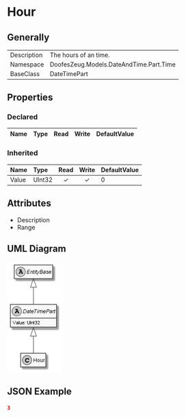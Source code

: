 ﻿# Hour

## Generally

|||
|:-|:-|
|Description|The hours of an time.|
|Namespace|DoofesZeug.Models.DateAndTime.Part.Time|
|BaseClass|DateTimePart|

## Properties

### Declared

|Name|Type|Read|Write|DefaultValue|
|:---|:---|:--:|:---:|:-----------|

### Inherited

|Name|Type|Read|Write|DefaultValue|
|:---|:---|:--:|:---:|:-----------|
|Value|UInt32|&#x2713;|&#x2713;|0|

## Attributes

- Description
- Range

## UML Diagram

![Hour.png](./Hour.png "Hour")

## JSON Example

```json
3
```

